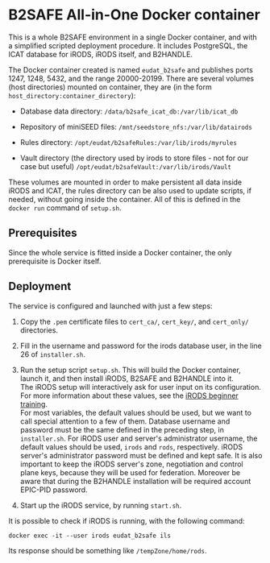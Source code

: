 # B2SAFE All-in-One Docker container

This is a whole B2SAFE environment in a single Docker container, and with a simplified scripted deployment procedure. It includes PostgreSQL, the ICAT database for iRODS, iRODS itself, and B2HANDLE.

The Docker container created is named `eudat_b2safe` and publishes ports 1247, 1248, 5432, and the range 20000-20199. There are several volumes (host directories) mounted on container, they are (in the form `host_directory:container_directory`):

* Database data directory: `/data/b2safe_icat_db:/var/lib/icat_db`

* Repository of miniSEED files: `/mnt/seedstore_nfs:/var/lib/datairods`

* Rules directory: `/opt/eudat/b2safeRules:/var/lib/irods/myrules`

* Vault directory (the directory used by irods to store files - not for our case but useful) `/opt/eudat/b2safeVault:/var/lib/irods/Vault`

These volumes are mounted in order to make persistent all data inside iRODS and ICAT, the rules directory can be also used to update scripts, if needed, without going inside the container. All of this is defined in the `docker run` command of `setup.sh`.

## Prerequisites

Since the whole service is fitted inside a Docker container, the only prerequisite is Docker itself.

## Deployment

The service is configured and launched with just a few steps:

1. Copy the `.pem` certificate files to `cert_ca/`, `cert_key/`, and `cert_only/` directories.

1. Fill in the username and password for the irods database user, in the line 26 of `installer.sh`.

1. Run the setup script `setup.sh`. This will build the Docker container, launch it, and then install iRODS, B2SAFE and B2HANDLE into it.
<br>The iRODS setup will interactively ask for user input on its configuration. For more information about these values, see the [iRODS beginner training](https://github.com/irods/irods_training/tree/ugm2018/beginner).
<br>For most variables, the default values should be used, but we want to call special attention to a few of them. Database username and password must be the same defined in the preceding step, in `installer.sh`. For iRODS user and server's administrator username, the default values should be used, `irods` and `rods`, respectively. iRODS server's administrator password must be defined and kept safe. It is also important to keep the iRODS server's zone, negotiation and control plane keys, because they will be used for federation. Moreover be aware that during the B2HANDLE installation will be required account EPIC-PID password. 

1. Start up the iRODS service, by running `start.sh`. 

It is possible to check if iRODS is running, with the following command:
```
docker exec -it --user irods eudat_b2safe ils
```
Its response should be something like `/tempZone/home/rods`.
